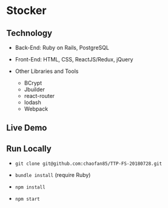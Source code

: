 # Stocker

## Technology

- Back-End: Ruby on Rails, PostgreSQL

- Front-End: HTML, CSS, ReactJS/Redux, jQuery

- Other Libraries and Tools
  - BCrypt
  - Jbuilder
  - react-router
  - lodash
  - Webpack

## Live Demo

## Run Locally

- `git clone git@github.com:chaofan85/TTP-FS-20180728.git`

- `bundle install` (require Ruby)

- `npm install`

- `npm start`
